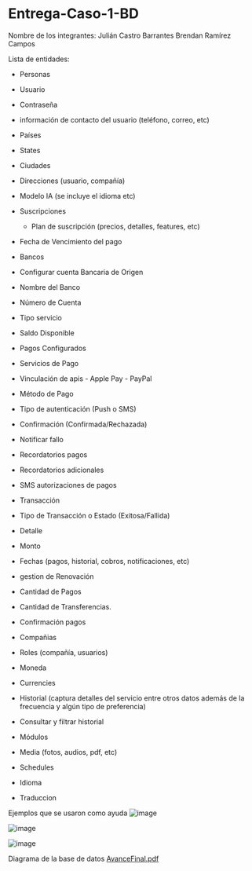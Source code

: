 # Entrega-Caso-1-BD

Nombre de los integrantes:
Julián Castro Barrantes
Brendan Ramírez Campos

Lista de entidades:
- Personas
- Usuario
- Contraseña
- información de contacto del usuario (teléfono, correo, etc)
- Países
- States
- Ciudades
- Direcciones (usuario, compañía)

- Modelo IA (se incluye el idioma etc)
- Suscripciones
	- Plan de suscripción (precios, detalles, features, etc)
- Fecha de Vencimiento del pago
- Bancos 
- Configurar cuenta Bancaria de Origen
- Nombre del Banco
- Número de Cuenta
- Tipo servicio
- Saldo Disponible
- Pagos Configurados
- Servicios de Pago
- Vinculación de apis
       - Apple Pay
       - PayPal
- Método de Pago

- Tipo de autenticación (Push o SMS)
- Confirmación (Confirmada/Rechazada)
- Notificar fallo
- Recordatorios pagos
- Recordatorios adicionales
- SMS autorizaciones de pagos 
- Transacción
- Tipo de Transacción o Estado (Exitosa/Fallida)
- Detalle
- Monto
- Fechas (pagos, historial, cobros, notificaciones, etc)
- gestion de Renovación
- Cantidad de Pagos
- Cantidad de Transferencias.
- Confirmación pagos	

- Compañias
- Roles (compañía, usuarios)

- Moneda
- Currencies

- Historial (captura detalles del servicio entre otros datos además de la frecuencia y algún tipo de preferencia)
- Consultar y filtrar historial 

- Módulos
- Media (fotos, audios, pdf, etc)
- Schedules
- Idioma
- Traduccion

Ejemplos que se usaron como ayuda 
![image](https://github.com/user-attachments/assets/7b634dd2-e7c5-4a79-8f77-09b93e1459e1)

![image](https://github.com/user-attachments/assets/1b0e5935-367c-4331-ba72-a440885823fc)

![image](https://github.com/user-attachments/assets/3b6126e4-777a-4174-9ef4-64a5c5a82218)

Diagrama de la base de datos
[AvanceFinal.pdf](https://github.com/user-attachments/files/19257779/AvanceFinal.pdf)
